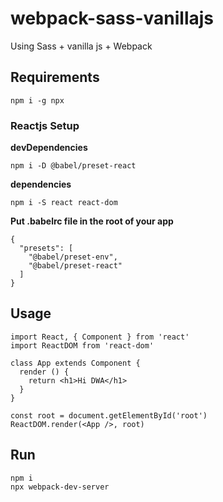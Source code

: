 # webpack-sass-vanillajs

Using Sass + vanilla js + Webpack

## Requirements

```
npm i -g npx
```

### Reactjs Setup

**devDependencies**

```
npm i -D @babel/preset-react
```

**dependencies**

```
npm i -S react react-dom
```

**Put .babelrc file in the root of your app**

```
{
  "presets": [
    "@babel/preset-env",
    "@babel/preset-react"
  ]
}
```

## Usage

```
import React, { Component } from 'react'
import ReactDOM from 'react-dom'

class App extends Component {
  render () {
    return <h1>Hi DWA</h1>
  }
}

const root = document.getElementById('root')
ReactDOM.render(<App />, root)
```

## Run

```
npm i
npx webpack-dev-server
```